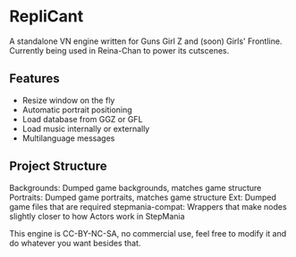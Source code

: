 # RepliCant
A standalone VN engine written for Guns Girl Z and (soon) Girls' Frontline. Currently being used in Reina-Chan to power its cutscenes.

## Features
- Resize window on the fly
- Automatic portrait positioning
- Load database from GGZ or GFL
- Load music internally or externally
- Multilanguage messages

## Project Structure
Backgrounds: Dumped game backgrounds, matches game structure
Portraits: Dumped game portraits, matches game structure
Ext: Dumped game files that are required
stepmania-compat: Wrappers that make nodes slightly closer to how Actors work in StepMania


This engine is CC-BY-NC-SA, no commercial use, feel free to modify it and do whatever you want besides that.